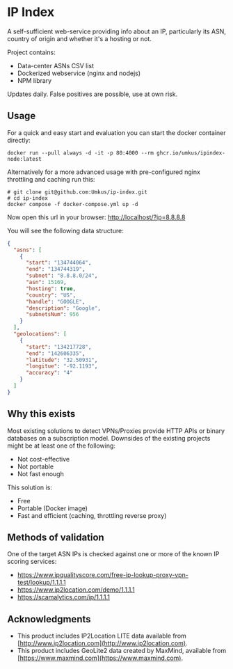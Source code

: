 # IP Index

A self-sufficient web-service providing info about an IP, particularly its ASN, country of origin and whether it's a hosting or not.

Project contains:

* Data-center ASNs CSV list
* Dockerized webservice (nginx and nodejs)
* NPM library

Updates daily. False positives are possible, use at own risk.

## Usage

For a quick and easy start and evaluation you can start the docker container directly:

```shell
docker run --pull always -d -it -p 80:4000 --rm ghcr.io/umkus/ipindex-node:latest
```

Alternatively for a more advanced usage with pre-configured nginx throttling and caching run this:

```shell
# git clone git@github.com:Umkus/ip-index.git
# cd ip-index
docker compose -f docker-compose.yml up -d
```

Now open this url in your browser: [http://localhost/?ip=8.8.8.8](http://localhost/?ip=8.8.8.8)

You will see the following data structure:

```json
{
  "asns": [
    {
      "start": "134744064",
      "end": "134744319",
      "subnet": "8.8.8.0/24",
      "asn": 15169,
      "hosting": true,
      "country": "US",
      "handle": "GOOGLE",
      "description": "Google",
      "subnetsNum": 956
    }
  ],
  "geolocations": [
    {
      "start": "134217728",
      "end": "142606335",
      "latitude": "32.50931",
      "longitue": "-92.1193",
      "accuracy": "4"
    }
  ]
}
```

## Why this exists

Most existing solutions to detect VPNs/Proxies provide HTTP APIs or binary databases on a subscription model. Downsides of the existing projects might be at least one of the following:

* Not cost-effective
* Not portable
* Not fast enough

This solution is:

* Free
* Portable (Docker image)
* Fast and efficient (caching, throttling reverse proxy)


## Methods of validation

One of the target ASN IPs is checked against one or more of the known IP scoring services:

* https://www.ipqualityscore.com/free-ip-lookup-proxy-vpn-test/lookup/1.1.1.1
* https://www.ip2location.com/demo/1.1.1.1
* https://scamalytics.com/ip/1.1.1.1

## Acknowledgments

* This product includes IP2Location LITE data available from [http://www.ip2location.com](http://www.ip2location.com).
* This product includes GeoLite2 data created by MaxMind, available from [https://www.maxmind.com](https://www.maxmind.com).
